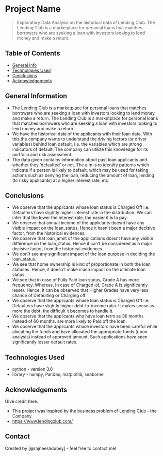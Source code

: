 # Project Name
> Exploratory Data Analysis on the historical data of Lending Club. The Lending Club is a marketplace for personal loans that matches borrowers who are seeking a loan with investors looking to lend money and make a return. 


## Table of Contents
* [General Info](#general-information)
* [Technologies Used](#technologies-used)
* [Conclusions](#conclusions)
* [Acknowledgements](#acknowledgements)



## General Information
- The Lending Club is a marketplace for personal loans that matches borrowers who are seeking a loan with investors looking to lend money and make a return. The Lending Club is a marketplace for personal loans that matches borrowers who are seeking a loan with investors looking to lend money and make a return. 
- We have the historical data of the applicants with their loan data. With this,the company wants to understand the driving factors (or driver variables) behind loan default, i.e. the variables which are strong indicators of default. The company can utilize this knowledge for its portfolio and risk assessment.
- The data given contains information about past loan applicants and whether they ‘defaulted’ or not. The aim is to identify patterns which indicate if a person is likely to default, which may be used for taking actions such as denying the loan, reducing the amount of loan, lending (to risky applicants) at a higher interest rate, etc.



## Conclusions
- We observe that the applicants whose loan status is Charged Off i.e. Defaulters have slightly higher interest rate in the distribution. We can infer that the lower the interest rate, the easier it is to pay.
- We observe that annual income of the applicants doesnt have any visible impact on the loan_status. Hence it hasn't been a major decisive factor, from the historical evidences.
- We observe that loan_amnt of the applications doesnt have any visible difference on the loan_status. Hence it can't be considered as a major decisive factor, from the historical evidences.
- We don't see any significant impact of the loan purpose in deciding the loan_status.
- We see that home ownership is kind of proportionate in both the loan statuses. Hence, it doesn't make much impact on the ultimate loan status.
- We see that in case of Fully Paid loan status, Grade A has more frequency. Whereas, In case of Charged-of, Grade A is significantly lesser. Hence, it can be observed that Higher Grades have very less chance of Defaulting or Charging off.
- We observe that the applicants whose loan status is Charged Off i.e. Defaulters have slightly higher debt-to-income ratio. It makes sense as more the debt, the difficult it becomes to handle it.
- We observe that the applicants who have loan term as 36 months instead of 60 months. are more likely to Paid off the loan.
- We observe that the applicants whose investors have been careful while alocating the funds and have allocated the appropriate funds (upon analysis) instead of approved amount. Such applications have seen significantly lesser default rates.



## Technologies Used
- python - version 3.0
- library - numpy, Pandas, matplotlib, seaborne

<!-- As the libraries versions keep on changing, it is recommended to mention the version of library used in this project -->

## Acknowledgements
Give credit here.
- This project was inspired by the business problem of Lending Club - the Company.
- https://www.lendingclub.com/


## Contact
Created by [@rajneeshdubey] - feel free to contact me!

